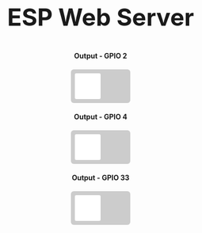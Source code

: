 <html>
<head>
  <title>ESP Web Server</title>
  <meta name="viewport" content="width=device-width, initial-scale=1">
  <link rel="icon" href="data:,">
  <style>
    html {font-family: Arial; display: inline-block; text-align: center;}
    h2 {font-size: 3.0rem;}
    p {font-size: 3.0rem;}
    body {max-width: 600px; margin:0px auto; padding-bottom: 25px;}
    .switch {position: relative; display: inline-block; width: 120px; height: 68px}
    .switch input {display: none}
    .slider {position: absolute; top: 0; left: 0; right: 0; bottom: 0; background-color: #ccc; border-radius: 6px}
    .slider:before {position: absolute; content: ""; height: 52px; width: 52px; left: 8px; bottom: 8px; background-color: #fff; -webkit-transition: .4s; transition: .4s; border-radius: 3px}
    input:checked+.slider {background-color: #b30000}
    input:checked+.slider:before {-webkit-transform: translateX(52px); -ms-transform: translateX(52px); transform: translateX(52px)}
  </style>
</head>
<body>
  <h2>ESP Web Server</h2>
  
  <h4>Output - GPIO 2</h4>
  <label class="switch">
    <input type="checkbox" id="gpio2" onchange="toggleGPIO(2)">
    <span class="slider"></span>
  </label>
  
  <h4>Output - GPIO 4</h4>
  <label class="switch">
    <input type="checkbox" id="gpio4" onchange="toggleGPIO(4)">
    <span class="slider"></span>
  </label>

  <h4>Output - GPIO 33</h4>
  <label class="switch">
    <input type="checkbox" id="gpio33" onchange="toggleGPIO(33)">
    <span class="slider"></span>
  </label>

  <script>
    function toggleGPIO(pin) {
      var element = document.getElementById("gpio" + pin);
      var state = element.checked ? 1 : 0;
      var xhr = new XMLHttpRequest();
      xhr.open("GET", `http://<ESP_IP>/update?output=${pin}&state=${state}`, true);
      xhr.send();
    }

    function updateSwitches() {
      var xhr = new XMLHttpRequest();
      xhr.onreadystatechange = function() {
        if (this.readyState == 4 && this.status == 200) {
          var states = JSON.parse(this.responseText);
          document.getElementById("gpio2").checked = states.gpio2 == 1;
          document.getElementById("gpio4").checked = states.gpio4 == 1;
          document.getElementById("gpio33").checked = states.gpio33 == 1;
        }
      };
      xhr.open("GET", `http://<ESP_IP>/status`, true);
      xhr.send();
    }

    // Atualiza os switches automaticamente a cada 2 segundos
    setInterval(updateSwitches, 2000);
  </script>
</body>
</html>
